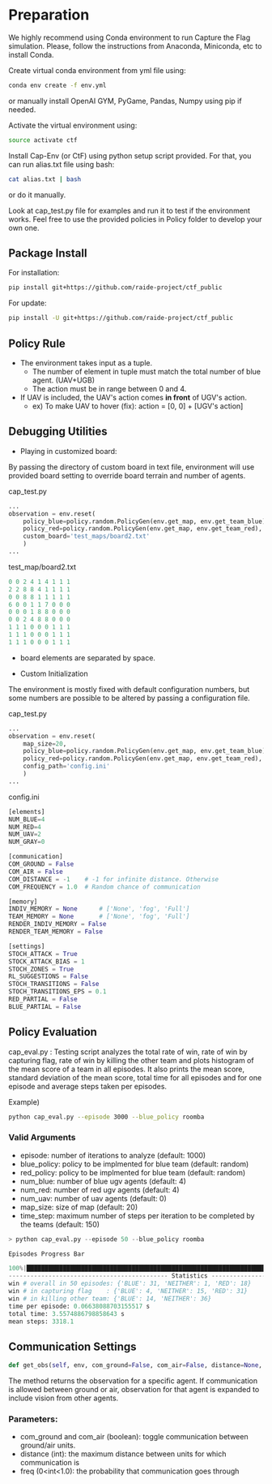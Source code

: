 # Preparation
We highly recommend using Conda environment to run Capture the Flag simulation.
Please, follow the instructions from Anaconda, Miniconda, etc to install Conda.

Create virtual conda environment from yml file using:
```sh
conda env create -f env.yml
```
or manually install OpenAI GYM, PyGame, Pandas, Numpy using pip if needed.

Activate the virtual environment using:
```sh
source activate ctf
```

Install Cap-Env (or CtF) using python setup script provided. For that, you can run alias.txt file using bash:
```sh
cat alias.txt | bash
```
or do it manually.

Look at cap_test.py file for examples and run it to test if the environment works. Feel free to use the provided policies in Policy folder to develop your own one.

## Package Install

For installation:

``` sh
pip install git+https://github.com/raide-project/ctf_public
```

For update:

``` sh
pip install -U git+https://github.com/raide-project/ctf_public
```

## Policy Rule

- The environment takes input as a tuple.
    - The number of element in tuple must match the total number of blue agent. (UAV+UGB)
    - The action must be in range between 0 and 4.
- If UAV is included, the UAV's action comes __in front__ of UGV's action.
    - ex) To make UAV to hover (fix): action = [0, 0] + [UGV's action]

## Debugging Utilities

- Playing in customized board: 

By passing the directory of custom board in text file, environment will use provided board setting to override board terrain and number of agents.

cap_test.py
```py
...
observation = env.reset(
    policy_blue=policy.random.PolicyGen(env.get_map, env.get_team_blue),
    policy_red=policy.random.PolicyGen(env.get_map, env.get_team_red),
    custom_board='test_maps/board2.txt'
    )
...
```

test_map/board2.txt
```py
0 0 2 4 1 4 1 1 1
2 2 8 8 4 1 1 1 1
0 0 8 8 1 1 1 1 1
6 0 0 1 1 7 0 0 0
0 0 0 1 8 8 0 0 0
0 0 2 4 8 8 0 0 0
1 1 1 0 0 0 1 1 1
1 1 1 0 0 0 1 1 1
1 1 1 0 0 0 1 1 1
```
* board elements are separated by space.


- Custom Initialization

The environment is mostly fixed with default configuration numbers, but some numbers are possible to be altered by passing a configuration file.

cap_test.py
``` py
...
observation = env.reset(
    map_size=20,
    policy_blue=policy.random.PolicyGen(env.get_map, env.get_team_blue),
    policy_red=policy.random.PolicyGen(env.get_map, env.get_team_red),
    config_path='config.ini'
    )
...
```

config.ini
``` py
[elements]
NUM_BLUE=4
NUM_RED=4
NUM_UAV=2
NUM_GRAY=0

[communication]
COM_GROUND = False
COM_AIR = False
COM_DISTANCE = -1    # -1 for infinite distance. Otherwise
COM_FREQUENCY = 1.0  # Random chance of communication

[memory]
INDIV_MEMORY = None      # ['None', 'fog', 'Full']
TEAM_MEMORY = None       # ['None', 'fog', 'Full']
RENDER_INDIV_MEMORY = False
RENDER_TEAM_MEMORY = False

[settings]
STOCH_ATTACK = True
STOCK_ATTACK_BIAS = 1
STOCH_ZONES = True
RL_SUGGESTIONS = False
STOCH_TRANSITIONS = False
STOCH_TRANSITIONS_EPS = 0.1
RED_PARTIAL = False
BLUE_PARTIAL = False
```

## Policy Evaluation

cap_eval.py : Testing script analyzes the total rate of win, rate of win by capturing flag, rate of win by killing the other team and plots histogram of the mean score of a team in all episodes. It also prints the mean score, standard deviation of the mean score, total time for all episodes and for one episode and average steps taken per episodes.

Example)
``` bash
python cap_eval.py --episode 3000 --blue_policy roomba
```

### Valid Arguments

- episode: number of iterations to analyze (default: 1000)
- blue_policy: policy to be implmented for blue team (default: random)
- red_policy: policy to be implmented for blue team (default: random)
- num_blue: number of blue ugv agents (default: 4)
- num_red: number of red ugv agents (default: 4)
- num_uav: number of uav agents (default: 0)
- map_size: size of map (default: 20)
- time_step: maximum number of steps per iteration to be completed by the teams (default: 150)

```py
> python cap_eval.py --episode 50 --blue_policy roomba

Episodes Progress Bar

100%|██████████████████████████████████████████████████████████████████████████████████| 50/50 [00:03<00:00, 14.66it/s]
-------------------------------------------- Statistics --------------------------------------
win # overall in 50 episodes: {'BLUE': 31, 'NEITHER': 1, 'RED': 18}
win # in capturing flag    : {'BLUE': 4, 'NEITHER': 15, 'RED': 31}
win # in killing other team: {'BLUE': 14, 'NEITHER': 36}
time per episode: 0.06638088703155517 s
total time: 3.5574886798858643 s
mean steps: 3318.1
```

## Communication Settings

```py
def get_obs(self, env, com_ground=False, com_air=False, distance=None, freq=1.0, *args):
```

The method returns the observation for a specific agent. If communication is allowed between ground or air, observation for that agent is expanded to include vision from other agents.

### Parameters:
- com_ground and com_air (boolean): toggle communication between ground/air units. 
- distance (int): the maximum distance between units for which communication is  
- freq (0<int<1.0): the probability that communication goes through    
